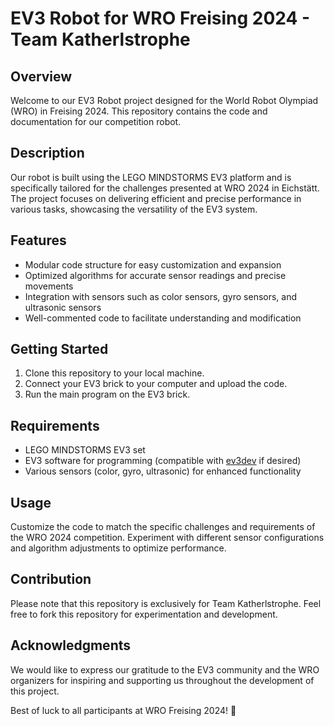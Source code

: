 # EV3 Robot for WRO Freising 2024 - Team Katherlstrophe

## Overview
Welcome to our EV3 Robot project designed for the World Robot Olympiad (WRO) in Freising 2024. This repository contains the code and documentation for our competition robot.

## Description
Our robot is built using the LEGO MINDSTORMS EV3 platform and is specifically tailored for the challenges presented at WRO 2024 in Eichstätt. The project focuses on delivering efficient and precise performance in various tasks, showcasing the versatility of the EV3 system.

## Features
- Modular code structure for easy customization and expansion
- Optimized algorithms for accurate sensor readings and precise movements
- Integration with sensors such as color sensors, gyro sensors, and ultrasonic sensors
- Well-commented code to facilitate understanding and modification

## Getting Started
1. Clone this repository to your local machine.
2. Connect your EV3 brick to your computer and upload the code.
3. Run the main program on the EV3 brick.

## Requirements
- LEGO MINDSTORMS EV3 set
- EV3 software for programming (compatible with [ev3dev](https://www.ev3dev.org/) if desired)
- Various sensors (color, gyro, ultrasonic) for enhanced functionality

## Usage
Customize the code to match the specific challenges and requirements of the WRO 2024 competition. Experiment with different sensor configurations and algorithm adjustments to optimize performance.

## Contribution
Please note that this repository is exclusively for Team Katherlstrophe. Feel free to fork this repository for experimentation and development.


## Acknowledgments
We would like to express our gratitude to the EV3 community and the WRO organizers for inspiring and supporting us throughout the development of this project.

Best of luck to all participants at WRO Freising 2024! 🤖
